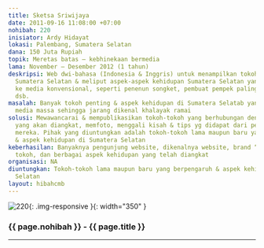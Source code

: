 ```yaml
---
title: Sketsa Sriwijaya
date: 2011-09-16 11:08:00 +07:00
nohibah: 220
inisiator: Ardy Hidayat
lokasi: Palembang, Sumatera Selatan
dana: 150 Juta Rupiah
topik: Meretas batas – kebhinekaan bermedia
lama: November – Desember 2012 (1 tahun)
deskripsi: Web dwi-bahasa (Indonesia & Inggris) untuk menampilkan tokoh-tokoh penting
  Sumatera Selatan & meliput aspek-aspek kehidupan Sumatera Selatan yang belum masuk
  ke media konvensional, seperti penenun songket, pembuat pempek paling laris, seniman,
  dsb.
masalah: Banyak tokoh penting & aspek kehidupan di Sumatera Selatab yang belum terpublikasi
  media massa sehingga jarang dikenal khalayak ramai
solusi: Mewawancarai & mempublikasikan tokoh-tokoh yang berhubungan dengan aspek-aspek
  yang akan diangkat, memfoto, menggali kisah & tips yg didapat dari pengalaman hidup
  mereka. Pihak yang diuntungkan adalah tokoh-tokoh lama maupun baru yang berpengaruh
  & aspek kehidupan di Sumatera Selatan
keberhasilan: Banyaknya pengunjung website, dikenalnya website, brand “Sketsa Sriwijaya”,
  tokoh, dan berbagai aspek kehidupan yang telah diangkat
organisasi: NA
diuntungkan: Tokoh-tokoh lama maupun baru yang berpengaruh & aspek kehidupan di Sumatera
  Selatan
layout: hibahcmb
---
```


![220](/static/img/hibahcmb/220.png){: .img-responsive }{: width="350" }

### {{ page.nohibah }} - {{ page.title }}

---
